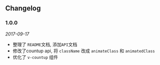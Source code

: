 ## Changelog

### 1.0.0
*2017-09-17*

- 整理了 `README`文档, 添加`API`文档
- 修改了countup api, 将 `className` 改成 `animateClass` 和 `animatedClass`
- 优化了 `v-countup` 组件
